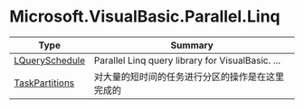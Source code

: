 ﻿
# Microsoft.VisualBasic.Parallel.Linq

|Type|Summary|
|----|-------|
|<a href="#" onClick="load('/docs/Microsoft.VisualBasic.Parallel.Linq/LQuerySchedule.md')">LQuerySchedule</a>|Parallel Linq query library for VisualBasic. ...|
|<a href="#" onClick="load('/docs/Microsoft.VisualBasic.Parallel.Linq/TaskPartitions.md')">TaskPartitions</a>|对大量的短时间的任务进行分区的操作是在这里完成的|

